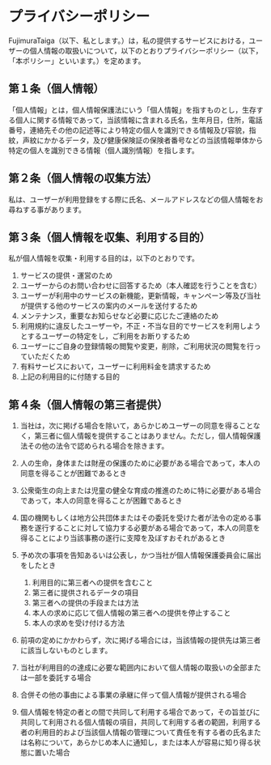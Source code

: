 # プライバシーポリシー

FujimuraTaiga（以下、私とします。）は，私の提供するサービスにおける，ユーザーの個人情報の取扱いについて，以下のとおりプライバシーポリシー（以下，「本ポリシー」といいます。）を定めます。

## 第１条（個人情報）

「個人情報」とは，個人情報保護法にいう「個人情報」を指すものとし，生存する個人に関する情報であって，当該情報に含まれる氏名，生年月日，住所，電話番号，連絡先その他の記述等により特定の個人を識別できる情報及び容貌，指紋，声紋にかかるデータ，及び健康保険証の保険者番号などの当該情報単体から特定の個人を識別できる情報（個人識別情報）を指します。

## 第２条（個人情報の収集方法）

私は、ユーザーが利用登録をする際に氏名、メールアドレスなどの個人情報をお尋ねする事があります。

## 第３条（個人情報を収集、利用する目的）

私が個人情報を収集・利用する目的は，以下のとおりです。
1. サービスの提供・運営のため
2. ユーザーからのお問い合わせに回答するため（本人確認を行うことを含む）
3. ユーザーが利用中のサービスの新機能，更新情報，キャンペーン等及び当社が提供する他のサービスの案内のメールを送付するため
4. メンテナンス，重要なお知らせなど必要に応じたご連絡のため
5. 利用規約に違反したユーザーや，不正・不当な目的でサービスを利用しようとするユーザーの特定をし，ご利用をお断りするため
6. ユーザーにご自身の登録情報の閲覧や変更，削除，ご利用状況の閲覧を行っていただくため
7. 有料サービスにおいて，ユーザーに利用料金を請求するため
8. 上記の利用目的に付随する目的

## 第４条（個人情報の第三者提供）
1. 当社は，次に掲げる場合を除いて，あらかじめユーザーの同意を得ることなく，第三者に個人情報を提供することはありません。ただし，個人情報保護法その他の法令で認められる場合を除きます。
1. 人の生命，身体または財産の保護のために必要がある場合であって，本人の同意を得ることが困難であるとき
2. 公衆衛生の向上または児童の健全な育成の推進のために特に必要がある場合であって，本人の同意を得ることが困難であるとき
3. 国の機関もしくは地方公共団体またはその委託を受けた者が法令の定める事務を遂行することに対して協力する必要がある場合であって，本人の同意を得ることにより当該事務の遂行に支障を及ぼすおそれがあるとき
4. 予め次の事項を告知あるいは公表し，かつ当社が個人情報保護委員会に届出をしたとき
   1. 利用目的に第三者への提供を含むこと
   2. 第三者に提供されるデータの項目
   3. 第三者への提供の手段または方法
   4. 本人の求めに応じて個人情報の第三者への提供を停止すること
   5. 本人の求めを受け付ける方法

2. 前項の定めにかかわらず，次に掲げる場合には，当該情報の提供先は第三者に該当しないものとします。
1. 当社が利用目的の達成に必要な範囲内において個人情報の取扱いの全部または一部を委託する場合
2. 合併その他の事由による事業の承継に伴って個人情報が提供される場合
3. 個人情報を特定の者との間で共同して利用する場合であって，その旨並びに共同して利用される個人情報の項目，共同して利用する者の範囲，利用する者の利用目的および当該個人情報の管理について責任を有する者の氏名または名称について，あらかじめ本人に通知し，または本人が容易に知り得る状態に置いた場合
